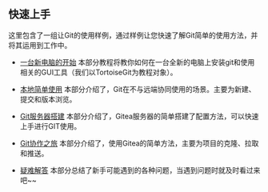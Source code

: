 ## 快速上手
这里包含了一组让Git的使用样例，通过样例让您快速了解Git简单的使用方法，并将其运用到工作中。

- [一台新电脑的开始](./一台新电脑的开始/)
    本部分教程将教你如何在一台全新的电脑上安装git和使用相关的GUI工具（我们以TortoiseGit为教程对象）。

- [本地简单使用](./本地简单使用/)
    本部分介绍了，Git在不与远端协同使用的场景。主要为新建、提交和版本浏览。
    
- [Git服务器搭建](./Git服务器搭建/)
    本部分介绍了，Gitea服务器的简单搭建了配置方法，可以快速上手进行GIT使用。

- [Git协作之旅](./Git协作之旅/)
    本部分介绍了，使用Gitea的简单方法，主要为项目的克隆、拉取和推送。

- [疑难解答](./疑难解答/)
    本部分总结了新手可能遇到的各种问题，当遇到问题时就及时看过来吧~~